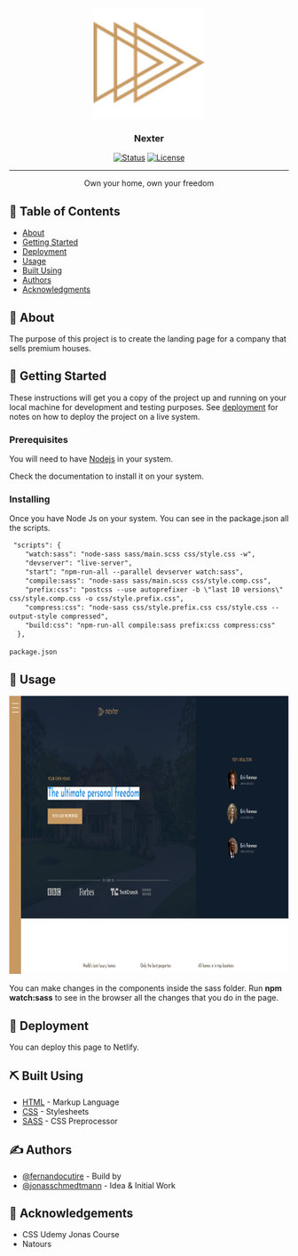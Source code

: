 <p align="center">
  <a href="" rel="noopener">
 <img width=200px height=200px src="img/favicon.png" alt="Project logo"></a>
</p>

<h3 align="center">Nexter</h3>

<div align="center">

[![Status](https://img.shields.io/badge/status-active-success.svg)]()
[![License](https://img.shields.io/badge/license-MIT-blue.svg)](/LICENSE)

</div>

---

<p align="center"> Own your home, own your freedom
    <br> 
</p>

## 📝 Table of Contents

- [About](#about)
- [Getting Started](#getting_started)
- [Deployment](#deployment)
- [Usage](#usage)
- [Built Using](#built_using)
- [Authors](#authors)
- [Acknowledgments](#acknowledgement)

## 🧐 About <a name = "about"></a>

The purpose of this project is to create the landing page for a company that sells premium houses.

## 🏁 Getting Started <a name = "getting_started"></a>

These instructions will get you a copy of the project up and running on your local machine for development and testing purposes. See [deployment](#deployment) for notes on how to deploy the project on a live system.

### Prerequisites

You will need to have [Nodejs](https://nodejs.org/en/) in your system.

Check the documentation to install it on your system.

### Installing

Once you have Node Js on your system. You can see in the package.json all the scripts.

```
 "scripts": {
    "watch:sass": "node-sass sass/main.scss css/style.css -w",
    "devserver": "live-server",
    "start": "npm-run-all --parallel devserver watch:sass",
    "compile:sass": "node-sass sass/main.scss css/style.comp.css",
    "prefix:css": "postcss --use autoprefixer -b \"last 10 versions\" css/style.comp.css -o css/style.prefix.css",
    "compress:css": "node-sass css/style.prefix.css css/style.css --output-style compressed",
    "build:css": "npm-run-all compile:sass prefix:css compress:css"
  },

package.json

```

## 🎈 Usage <a name="usage"></a>

<img width=1034 height=500 src="screenshots/screenshot-1.PNG" alt="Project logo"></a>

You can make changes in the components inside the sass folder.
Run **npm watch:sass** to see in the browser all the changes that you do in the page.

## 🚀 Deployment <a name = "deployment"></a>

You can deploy this page to Netlify.

## ⛏️ Built Using <a name = "built_using"></a>

- [HTML](https://nodejs.org/en/) - Markup Language
- [CSS](https://nodejs.org/en/) - Stylesheets
- [SASS](https://sass-lang.com/) - CSS Preprocessor

## ✍️ Authors <a name = "authors"></a>

- [@fernandocutire](https://github.com/FernandoC1217) - Build by
- [@jonasschmedtmann](https://github.com/jonasschmedtmann) - Idea & Initial Work

## 🎉 Acknowledgements <a name = "acknowledgement"></a>

- CSS Udemy Jonas Course
- Natours
